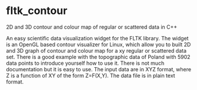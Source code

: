 # fltk_contour
2D and 3D contour and colour map of regular or scattered data in C++

An easy scientific data visualization widget for the FLTK library. The widget is an OpenGL based contour visualizer for Linux, which allow you to built 2D and 3D graph of contour and colour map for a xy regular or scattered data set. There is a good example with the topographic data of Poland with 5902 data points to introduce yourself how to use it. There is not much documentation but it is easy to use. The input data are in XYZ format, where Z is a function of XY of the form Z=F(X,Y). The data file is in plain text format.

